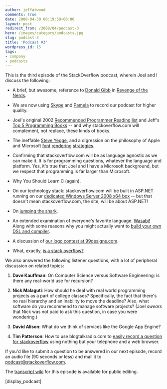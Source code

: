 ```yaml
---
author: jeffatwood
comments: true
date: 2008-04-30 00:19:58+00:00
layout: post
redirect_from: /2008/04/podcast-3
hero: /images/category/podcasts.jpg
slug: podcast-3
title: 'Podcast #3'
wordpress_id: 15
tags:
- company
- podcasts
---
```



This is the third episode of the StackOverflow podcast, wherein Joel and I discuss the following:







  * A brief, but awesome, reference to [Donald Gibb](http://www.imdb.com/name/nm0316455/) in [Revenge of the Nerds](http://www.imdb.com/title/tt0088000/).

  * We are now using [Skype](http://www.skype.com) and [Pamela](http://www.pamela-systems.com/) to record our podcast for higher quality.

  * Joel's original 2002 [Recommended Programmer Reading list](http://www.joelonsoftware.com/navLinks/fog0000000262.html) and Jeff's [Top 5 Programming Books](http://www.codinghorror.com/blog/archives/001108.html) -- and why stackoverflow.com will complement, not replace, these kinds of books.

  * The ineffable [Steve Yegge](http://steve-yegge.blogspot.com/), and a digression on the philosophy of Apple and Microsoft [font](http://www.codinghorror.com/blog/archives/000884.html) [rendering](http://www.joelonsoftware.com/items/2007/06/12.html) [strategies](http://www.codinghorror.com/blog/archives/000885.html).

  * Confirming that stackoverflow.com will be as language agnostic as we can make it. It is for programming questions, whatever the language and platform. Yes, it's true that Joel and I have a Microsoft background, but we respect that programming is far larger than Microsoft.

  * Why You Should Learn C (again).

  * On our technology stack: stackoverflow.com will be built in ASP.NET running on our [dedicated Windows Server 2008 x64 box](http://blog.stackoverflow.com/index.php/2008/04/our-dedicated-server/) -- but that doesn't mean stackoverflow.com, the site, will be about ASP.NET!

  * On [jumping the shark](http://en.wikipedia.org/wiki/Jumping_the_shark).

  * An extended examination of everyone's favorite language: [Wasabi!](http://www.joelonsoftware.com/items/2006/09/01.html) Along with some reasons why you might actually want to [build your own DSL and compiler](http://www.joelonsoftware.com/items/2006/09/01b.html).

  * A discussion of [our logo contest at 99designs.com](http://99designs.com/contests/6774).

  * What, exactly, [is a stack overflow?](http://en.wikipedia.org/wiki/Stack_overflow)




We also answered the following listener questions, with a lot of peripheral discussion on related topics:







  1. **Dave Kauffman**: On Computer Science versus Software Engineering: is there any real-world use for recursion? 

  2. **Nick Malaguti**: How should he deal with real world programming projects as a part of college classes? Specifically, the fact that there's no real hierarchy and an inability to move the deadline? Also, what software do you recommend to manage software projects? (Joel _swears_ that Nick was not paid to ask this question, in case you were wondering.)

  3. **David Alison**: What do we think of services like the Google App Engine?

  4. **Tim Patterson**: How to use blogtalkradio.com to [easily record a question for stackoverflow](http://blog.blogtalkradio.com/2008/02/18/podcasting-is-a-cinch-with-blogtalkradio/) using nothing but your telephone and a web browser.




If you'd like to submit a question to be answered in our next episode, 
record an audio file (90 seconds or less) and mail it to [podcast@stackoverflow.com](mailto:podcast@stackoverflow.com).



The [transcript wiki](https://stackoverflow.fogbugz.com/default.asp?W56) for this episode is available for public editing.



[display_podcast]

